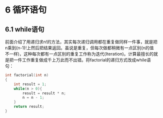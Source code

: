 # 6 循环语句

## 6.1 while语句

前面介绍了用递归求n!的方法，其实每次递归调用都在重复做同样一件事，就是把n乘到(n-1)!上然后把结果返回。虽说是重复，但每次做都稍微有一点区别(n的值不一样)，这种每次都有一点区别的重复工作称为迭代(Iteration)。计算最擅长的就是把一件工作重复做成千上万此而不出错。将factorial的递归方式改成while语句：

```c
int factorial(int n)
{
    int result = 1;
    while(n > 0){
        result = result * n;
        n = n - 1;
    }
    return result;
}
```

